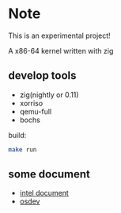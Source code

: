 # Note

This is an experimental project!

A x86-64 kernel written with zig

## develop tools

- zig(nightly or 0.11)
- xorriso
- qemu-full
- bochs

build:

```sh
make run
```

## some document

- [intel document](https://www.intel.com/content/www/us/en/developer/articles/technical/intel-sdm.html#combined#combined)
- [osdev](https://wiki.osdev.org/)
